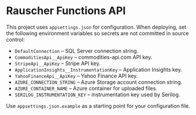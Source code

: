 # Rauscher Functions API

This project uses `appsettings.json` for configuration. When deploying, set the following environment variables so secrets are not committed in source control:

- `DefaultConnection` – SQL Server connection string.
- `CommoditiesApi__ApiKey` – commodities-api.com API key.
- `StripeApi__ApiKey` – Stripe API key.
- `ApplicationInsights__InstrumentationKey` – Application Insights key.
- `YahooFinanceApi__ApiKey` – Yahoo Finance API key.
- `AZURE_CONNECTION_STRING` – Azure Storage account connection string.
- `AZURE_CONTAINER_NAME` – Azure container for uploaded files.
- `SERILOG_INSTRUMENTATION_KEY` – instrumentation key used by Serilog.

Use `appsettings.json.example` as a starting point for your configuration file.
